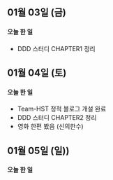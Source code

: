 ## 01월 03일 (금)
#### 오늘 한 일
- DDD 스터디 CHAPTER1 정리

## 01월 04일 (토)
#### 오늘 한 일
- Team-HST 정적 블로그 개설 완료
- DDD 스터디 CHAPTER2 정리
- 영화 한편 봤음 (신의한수)

## 01월 05일 (일))
#### 오늘 한 일


